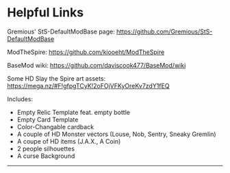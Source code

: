 # Helpful Links

Gremious' StS-DefaultModBase page:
https://github.com/Gremious/StS-DefaultModBase

ModTheSpire:
https://github.com/kiooeht/ModTheSpire

BaseMod wiki:
https://github.com/daviscook477/BaseMod/wiki

Some HD Slay the Spire art assets:
https://mega.nz/#F!gfpgTCyK!2oFOjVFKyOreKv7zdY1fEQ

Includes:
 - Empty Relic Template feat. empty bottle
 - Empty Card Template
 - Color-Changable cardback
 - A couple of HD Monster vectors (Louse, Nob, Sentry, Sneaky Gremlin)
 - A coupe of HD items (J.A.X., A Coin)
 - 2 people silhouettes
 - A curse Background

---
